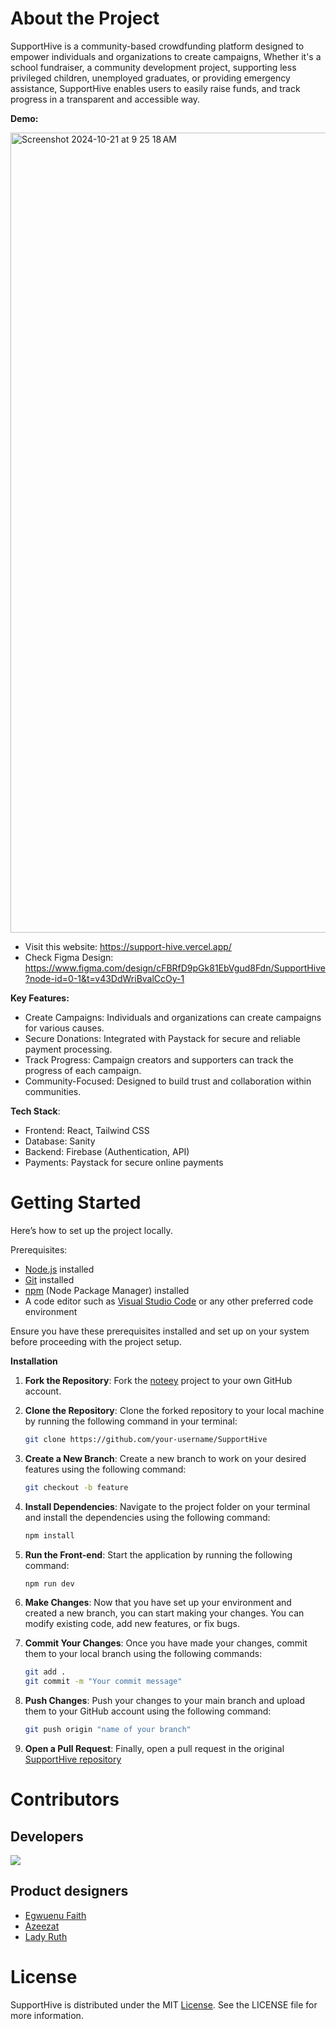 # About the Project

SupportHive is a community-based crowdfunding platform designed to empower individuals and organizations to create campaigns, Whether it's a school fundraiser, a community development project, supporting less privileged children, unemployed graduates, or providing emergency assistance, SupportHive enables users to easily raise funds, and track progress in a transparent and accessible way. 

**Demo:**

<img width="1280" alt="Screenshot 2024-10-21 at 9 25 18 AM" src="https://github.com/user-attachments/assets/b0cae03a-0309-433b-9d97-4a08f872f260">


- Visit this website: https://support-hive.vercel.app/
- Check Figma Design: https://www.figma.com/design/cFBRfD9pGk81EbVgud8Fdn/SupportHive?node-id=0-1&t=v43DdWriBvalCcOy-1

**Key Features:**
- Create Campaigns: Individuals and organizations can create campaigns for various causes.
- Secure Donations: Integrated with Paystack for secure and reliable payment processing.
- Track Progress: Campaign creators and supporters can track the progress of each campaign.
- Community-Focused: Designed to build trust and collaboration within communities.

**Tech Stack**:

- Frontend: React, Tailwind CSS
- Database: Sanity 
- Backend: Firebase (Authentication, API)
- Payments: Paystack for secure online payments
  
# Getting Started

Here’s how to set up the project locally.

Prerequisites:

- [Node.js](https://nodejs.org) installed
- [Git](https://git-scm.com) installed
- [npm](https://www.npmjs.com) (Node Package Manager) installed
- A code editor such as [Visual Studio Code](https://code.visualstudio.com) or any other preferred code environment

Ensure you have these prerequisites installed and set up on your system before proceeding with the project setup.

**Installation**

1. **Fork the Repository**: Fork the [noteey](https://github.com/preshpi/SupportHive) project to your own GitHub account.

2. **Clone the Repository**: Clone the forked repository to your local machine by running the following command in your terminal:

   ```bash
   git clone https://github.com/your-username/SupportHive
   ```

3. **Create a New Branch**: Create a new branch to work on your desired features using the following command:

   ```bash
   git checkout -b feature
   ```

4. **Install Dependencies**: Navigate to the project folder on your terminal and install the dependencies using the following command:

   ```bash
   npm install
   ```

5. **Run the Front-end**: Start the application by running the following command:

   ```bash
   npm run dev
   ```

6. **Make Changes**: Now that you have set up your environment and created a new branch, you can start making your changes. You can modify existing code, add new features, or fix bugs.

7. **Commit Your Changes**: Once you have made your changes, commit them to your local branch using the following commands:

   ```bash
   git add .
   git commit -m "Your commit message"
   ```

8. **Push Changes**: Push your changes to your main branch and upload them to your GitHub account using the following command:

   ```bash
   git push origin "name of your branch"
   ```

9. **Open a Pull Request**: Finally, open a pull request in the original [SupportHive repository](https://github.com/preshpi/SupportHive/pulls)

# Contributors

## Developers
<a href="https://github.com/preshpi/SupportHive/graphs/contributors">
  <img src="https://contrib.rocks/image?repo=preshpi/SupportHive" />
</a>

## Product designers

- <a href=""> Egwuenu Faith </a>
- <a href=""> Azeezat </a>
- <a href=""> Lady Ruth </a>


# License
SupportHive is distributed under the MIT [License](https://github.com/preshpi/SupportHive/blob/main/LICENSE). See the LICENSE file for more information.
